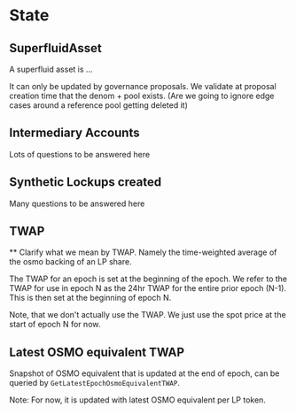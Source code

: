 <!--
order: 2
-->

# State

## SuperfluidAsset

A superfluid asset is ...

It can only be updated by governance proposals. We validate at proposal creation time that the denom + pool exists.
(Are we going to ignore edge cases around a reference pool getting deleted it)

## Intermediary Accounts

Lots of questions to be answered here

## Synthetic Lockups created

Many questions to be answered here

## TWAP

** Clarify what we mean by TWAP. Namely the time-weighted average of the osmo backing of an LP share.

The TWAP for an epoch is set at the beginning of the epoch. We refer to the TWAP for use in epoch N as the 24hr TWAP for the entire prior epoch (N-1). This is then set at the beginning of epoch N.

Note, that we don't actually use the TWAP. We just use the spot price at the start of epoch N for now.

## Latest OSMO equivalent TWAP

Snapshot of OSMO equivalent that is updated at the end of epoch, can be queried by `GetLatestEpochOsmoEquivalentTWAP`.

Note: For now, it is updated with latest OSMO equivalent per LP token.
